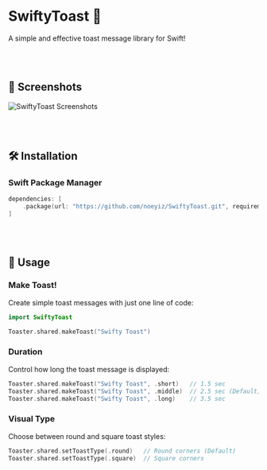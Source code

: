 # SwiftyToast 🍞
A simple and effective toast message library for Swift!

<br><br>

## 📸 Screenshots
![SwiftyToast Screenshots](https://github.com/noeyiz/SwiftyToast/assets/116897060/00333b72-1e23-45a9-aea9-27cb460f1254)

<br><br>

## 🛠️ Installation
### Swift Package Manager
```swift
dependencies: [
    .package(url: "https://github.com/noeyiz/SwiftyToast.git", requirement: .upToNextMajor(from: "1.0.0"))
]
```

<br><br>

## 🚀 Usage
### Make Toast!
Create simple toast messages with just one line of code:

```swift
import SwiftyToast

Toaster.shared.makeToast("Swifty Toast")
```

### Duration
Control how long the toast message is displayed:

```swift
Toaster.shared.makeToast("Swifty Toast", .short)   // 1.5 sec
Toaster.shared.makeToast("Swifty Toast", .middle)  // 2.5 sec (Default)
Toaster.shared.makeToast("Swifty Toast", .long)    // 3.5 sec
```

### Visual Type
Choose between round and square toast styles:

```swift
Toaster.shared.setToastType(.round)   // Round corners (Default)
Toaster.shared.setToastType(.square)  // Square corners
```
